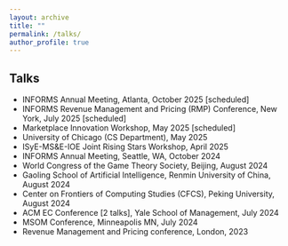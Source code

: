 ```yaml
---
layout: archive
title: ""
permalink: /talks/
author_profile: true
---
```






## Talks

- INFORMS Annual Meeting, Atlanta, October 2025 [scheduled]
- INFORMS Revenue Management and Pricing (RMP) Conference, New York, July 2025 [scheduled]
- Marketplace Innovation Workshop, May 2025 [scheduled]
- University of Chicago (CS Department), May 2025
- ISyE-MS&E-IOE Joint Rising Stars Workshop, April 2025
- INFORMS Annual Meeting, Seattle, WA, October 2024
- World Congress of the Game Theory Society, Beijing, August 2024
- Gaoling School of Artificial Intelligence, Renmin University of China, August 2024
- Center on Frontiers of Computing Studies (CFCS), Peking University, August 2024
- ACM EC Conference [2 talks], Yale School of Management, July 2024
- MSOM Conference, Minneapolis MN, July 2024
- Revenue Management and Pricing conference, London, 2023
















